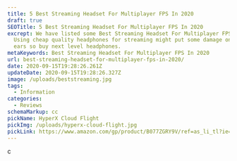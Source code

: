 ```yaml
---
title: 5 Best Streaming Headset For Multiplayer FPS In 2020
draft: true
SEOTitle: 5 Best Streaming Headset For Multiplayer FPS In 2020
excrept: We have listed some Best Streaming Headset For Multiplayer FPS In 2020.
  Using cheap quality headphones for streaming might put some damage on your
  ears so buy next level headphones.
metaKeywords: Best Streaming Headset For Multiplayer FPS In 2020
url: best-streaming-headset-for-multiplayer-fps-in-2020/
date: 2020-09-15T19:28:26.261Z
updateDate: 2020-09-15T19:28:26.327Z
image: /uploads/beststreaming.jpg
tags:
  - Information
categories:
  - Reviews
schemaMarkup: cc
pickName: HyperX Cloud Flight
pickImg: /uploads/hyperx-cloud-flight.jpg
pickLink: https://www.amazon.com/gp/product/B077ZGRY9V/ref=as_li_tl?ie=UTF8&tag=technikaya-20&camp=1789&creative=9325&linkCode=as2&creativeASIN=B077ZGRY9V&linkId=872a91558c49c561b43647092d8595b4
---
```

c